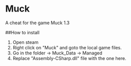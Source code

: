 # Muck
A cheat for the game Muck 1.3

##How to install
1. Open steam
2. Right click on "Muck" and goto the local game files.
3. Go in the folder -> Muck_Data -> Managed
4. Replace "Assembly-CSharp.dll" file with the one here.
